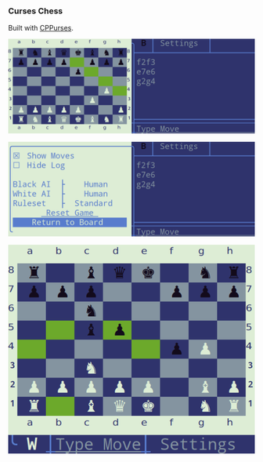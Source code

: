 ### Curses Chess
Built with [CPPurses](https://github.com/a-n-t-h-o-n-y/CPPurses).

![alt text](docs/chess_1.png)

![alt text](docs/chess_2.png)

![alt text](docs/chess_3.png)
